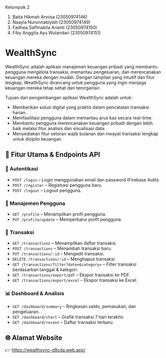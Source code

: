 Kelompok 2
1. 	Baita Hikmah Annisa         	(23050974146)
2. 	Naayla Nurunnabiylah        	(23050974149)
3. 	Fadhea Salfinabila Arianti  	(23050974150)
4. 	Fiby Anggita Ayu Wulandari    (23050974151)

# WealthSync
WealthSync adalah aplikasi manajemen keuangan pribadi yang membantu pengguna mengelola transaksi, memantau pengeluaran, dan merencanakan keuangan mereka dengan mudah. Dengan tampilan yang intuitif dan fitur lengkap, WealthSync dirancang untuk pengguna yang ingin menjaga keuangan mereka tetap sehat dan terorganisir.

Tujuan dari pengembangan aplikasi WealthSync adalah untuk:
- Memberikan solusi digital yang praktis dalam pencatatan transaksi harian.
- Memfasilitasi pengguna dalam memantau arus kas secara real-time.
- Membantu pengguna merencanakan keuangan pribadi dengan lebih baik melalui fitur analisis dan visualisasi data.
- Menyediakan fitur setoran wajib bulanan dan riwayat transaksi lengkap untuk disiplin keuangan.

## 🧩 Fitur Utama & Endpoints API

### 🔐 Autentikasi
- `POST /login` – Login menggunakan email dan password (Firebase Auth).
- `POST /register` – Registrasi pengguna baru.
- `POST /logout` – Logout pengguna.

### 👤 Manajemen Pengguna
- `GET /profile` – Menampilkan profil pengguna.
- `PUT /profile/update` – Memperbarui profil pengguna.

### 💸 Transaksi
- `GET /transactions` – Menampilkan daftar transaksi.
- `POST /transactions` – Menambah transaksi baru.
- `PUT /transactions/:id` – Mengedit transaksi.
- `DELETE /transactions/:id` – Menghapus transaksi.
- `GET /transactions/filter?date=&category=` – Filter transaksi berdasarkan tanggal & kategori.
- `GET /transactions/export/pdf` – Ekspor transaksi ke PDF.
- `GET /transactions/export/excel` – Ekspor transaksi ke Excel.

### 📊 Dashboard & Analisis
- `GET /dashboard/summary` – Ringkasan saldo, pemasukan, dan pengeluaran.
- `GET /dashboard/chart` – Grafik transaksi 7 hari terakhir.
- `GET /dashboard/recent` – Daftar transaksi terbaru.

## 🌐 Alamat Website
👉 https://wealthsync-d8cda.web.app/

